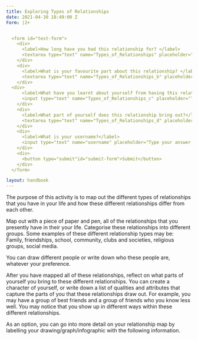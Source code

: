 ```yaml
---
title: Exploring Types of Relationships
date: 2021-04-30 18:49:00 Z
Form: |2+


  <form id="test-form">
    <div>
      <label>How long have you had this relationship for? </label>
      <textarea type="text" name="Types_of_Relationships" placeholder="Type your answer here"></textarea>
    </div>
    <div>
      <label>What is your favourite part about this relationship? </label>
      <textarea type="text" name="Types_of_Relationships_b" placeholder="Type your answer here"></textarea>
    </div>
  <div>
      <label>What have you learnt about yourself from having this relationship? </label>
      <input type="text" name="Types_of_Relationships_c" placeholder="Type your answer here"></input>
    </div>
    <div>
      <label>What part of yourself does this relationship bring out?</label>
      <textarea type="text" name="Types_of_Relationships_d" placeholder="Type your answer here"></textarea>
    </div>
    <div>
      <label>What is your username?</label>
      <input type="text" name="username" placeholder="Type your answer here"></input>
    </div>
    <div>
      <button type="submit"id="submit-form">Submit</button>
    </div>
  </form>

layout: handbook
---
```


The purpose of this activity is to map out the different types of relationships that you have in your life and how these different relationships differ from each other. 

Map out with a piece of paper and pen, all of the relationships that you presently have in their your life. Categorise these relationships into different groups. Some examples of these different relationship types may be: Family, friendships, school, community, clubs and societies, religious groups, social media. 

You can draw different people or write down who these people are, whatever your preference. 

After you have mapped all of these relationships, reflect on what parts of yourself you bring to these different relationships. You can create a character of yourself, or write down a list of qualities and attributes that capture the parts of you that these relationships draw out. For example, you may have a group of best friends and a group of friends who you know less well. You may notice that you show up in different ways within these different relationships.  

As an option, you can go into more detail on your relationship map by labelling your drawing/graph/infographic with the following information. 
